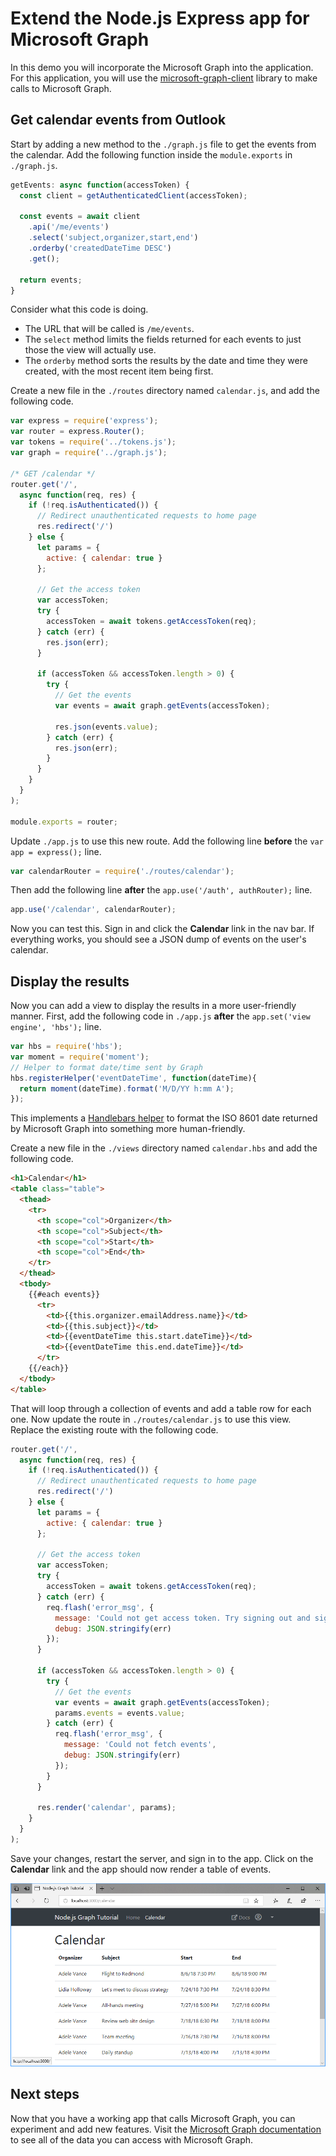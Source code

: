 # Extend the Node.js Express app for Microsoft Graph

In this demo you will incorporate the Microsoft Graph into the application. For this application, you will use the [microsoft-graph-client](https://github.com/microsoftgraph/msgraph-sdk-javascript) library to make calls to Microsoft Graph.

## Get calendar events from Outlook

Start by adding a new method to the `./graph.js` file to get the events from the calendar. Add the following function inside the `module.exports` in `./graph.js`.

```js
getEvents: async function(accessToken) {
  const client = getAuthenticatedClient(accessToken);

  const events = await client
    .api('/me/events')
    .select('subject,organizer,start,end')
    .orderby('createdDateTime DESC')
    .get();

  return events;
}
```

Consider what this code is doing.

- The URL that will be called is `/me/events`.
- The `select` method limits the fields returned for each events to just those the view will actually use.
- The `orderby` method sorts the results by the date and time they were created, with the most recent item being first.

Create a new file in the `./routes` directory named `calendar.js`, and add the following code.

```js
var express = require('express');
var router = express.Router();
var tokens = require('../tokens.js');
var graph = require('../graph.js');

/* GET /calendar */
router.get('/',
  async function(req, res) {
    if (!req.isAuthenticated()) {
      // Redirect unauthenticated requests to home page
      res.redirect('/')
    } else {
      let params = {
        active: { calendar: true }
      };

      // Get the access token
      var accessToken;
      try {
        accessToken = await tokens.getAccessToken(req);
      } catch (err) {
        res.json(err);
      }

      if (accessToken && accessToken.length > 0) {
        try {
          // Get the events
          var events = await graph.getEvents(accessToken);

          res.json(events.value);
        } catch (err) {
          res.json(err);
        }
      }
    }
  }
);

module.exports = router;
```

Update `./app.js` to use this new route. Add the following line **before** the `var app = express();` line.

```js
var calendarRouter = require('./routes/calendar');
```

Then add the following line **after** the `app.use('/auth', authRouter);` line.

```js
app.use('/calendar', calendarRouter);
```

Now you can test this. Sign in and click the **Calendar** link in the nav bar. If everything works, you should see a JSON dump of events on the user's calendar.

## Display the results

Now you can add a view to display the results in a more user-friendly manner. First, add the following code in `./app.js` **after** the `app.set('view engine', 'hbs');` line.

```js
var hbs = require('hbs');
var moment = require('moment');
// Helper to format date/time sent by Graph
hbs.registerHelper('eventDateTime', function(dateTime){
  return moment(dateTime).format('M/D/YY h:mm A');
});
```

This implements a [Handlebars helper](http://handlebarsjs.com/#helpers) to format the ISO 8601 date returned by Microsoft Graph into something more human-friendly.

Create a new file in the `./views` directory named `calendar.hbs` and add the following code.

```html
<h1>Calendar</h1>
<table class="table">
  <thead>
    <tr>
      <th scope="col">Organizer</th>
      <th scope="col">Subject</th>
      <th scope="col">Start</th>
      <th scope="col">End</th>
    </tr>
  </thead>
  <tbody>
    {{#each events}}
      <tr>
        <td>{{this.organizer.emailAddress.name}}</td>
        <td>{{this.subject}}</td>
        <td>{{eventDateTime this.start.dateTime}}</td>
        <td>{{eventDateTime this.end.dateTime}}</td>
      </tr>
    {{/each}}
  </tbody>
</table>
```

That will loop through a collection of events and add a table row for each one. Now update the route in `./routes/calendar.js` to use this view. Replace the existing route with the following code.

```js
router.get('/',
  async function(req, res) {
    if (!req.isAuthenticated()) {
      // Redirect unauthenticated requests to home page
      res.redirect('/')
    } else {
      let params = {
        active: { calendar: true }
      };

      // Get the access token
      var accessToken;
      try {
        accessToken = await tokens.getAccessToken(req);
      } catch (err) {
        req.flash('error_msg', {
          message: 'Could not get access token. Try signing out and signing in again.',
          debug: JSON.stringify(err)
        });
      }

      if (accessToken && accessToken.length > 0) {
        try {
          // Get the events
          var events = await graph.getEvents(accessToken);
          params.events = events.value;
        } catch (err) {
          req.flash('error_msg', {
            message: 'Could not fetch events',
            debug: JSON.stringify(err)
          });
        }
      }

      res.render('calendar', params);
    }
  }
);
```

Save your changes, restart the server, and sign in to the app. Click on the **Calendar** link and the app should now render a table of events.

![A screenshot of the table of events](/Images/add-msgraph-01.png)

## Next steps

Now that you have a working app that calls Microsoft Graph, you can experiment and add new features. Visit the [Microsoft Graph documentation](https://developer.microsoft.com/graph/docs/concepts/overview) to see all of the data you can access with Microsoft Graph.
